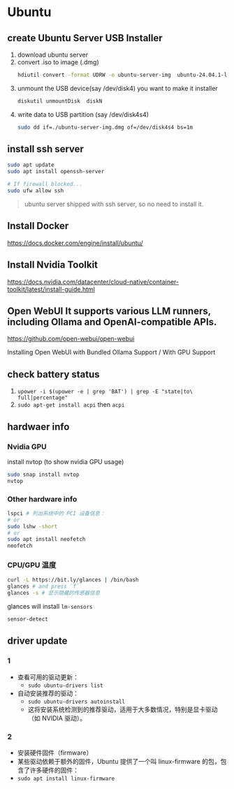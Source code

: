 
# Ubuntu

## create Ubuntu Server USB Installer

1. download ubuntu server
2. convert .iso to image (.dmg)
    ```bash
	hdiutil convert -format UDRW -o ubuntu-server-img  ubuntu-24.04.1-live-server-amd64.iso
    ```
3. unmount the USB device(say /dev/disk4) you want to make it installer
    ```bash
	diskutil unmountDisk  diskN
    ```
4. write data to USB partition (say /dev/disk4s4)
    ```bash
	sudo dd if=./ubuntu-server-img.dmg of=/dev/disk4s4 bs=1m
    ```

## install ssh server

```bash
sudo apt update
sudo apt install openssh-server

# If firewall blocked...
sudo ufw allow ssh
```

> ubuntu server shipped with ssh server, so no need to install it.


## Install Docker

https://docs.docker.com/engine/install/ubuntu/

## Install Nvidia Toolkit

https://docs.nvidia.com/datacenter/cloud-native/container-toolkit/latest/install-guide.html


## Open WebUI It supports various LLM runners, including Ollama and OpenAI-compatible APIs.  

https://github.com/open-webui/open-webui

Installing Open WebUI with Bundled Ollama Support  / With GPU Support


## check battery status

1. `upower -i $(upower -e | grep 'BAT') | grep -E "state|to\ full|percentage"`
2. `sudo apt-get install acpi` then `acpi`


## hardwaer info

### Nvidia GPU

install nvtop  (to show nvidia GPU usage)

```bash
sudo snap install nvtop
nvtop
```

### Other hardware info

```bash
lspci # 列出系统中的 PCI 设备信息：
# or
sudo lshw -short
# or 
sudo apt install neofetch
neofetch
```

### CPU/GPU 温度

```bash
curl -L https://bit.ly/glances | /bin/bash
glances # and press `f`
glances -s # 显示隐藏的传感器信息
```

glances will install `lm-sensors`

```bash
sensor-detect
```



## driver update

### 1

- 查看可用的驱动更新：
    - `sudo ubuntu-drivers list`
- 自动安装推荐的驱动：
    - `sudo ubuntu-drivers autoinstall`
    - 这将安装系统检测到的推荐驱动，适用于大多数情况，特别是显卡驱动（如 NVIDIA 驱动）。

### 2

- 安装硬件固件（firmware）
- 某些驱动依赖于额外的固件，Ubuntu 提供了一个叫 linux-firmware 的包，包含了许多硬件的固件：
- `sudo apt install linux-firmware`



